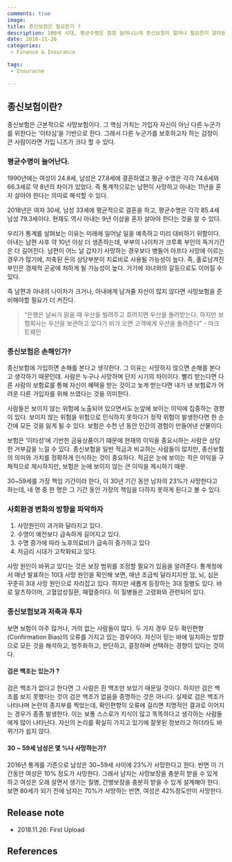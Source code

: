 ```yaml
---
comments: true
image:
title: 종신보험은 필요한가 ?
description: 100세 시대, 평균수명은 점점 늘어나는데 종신보험이 얼마나 필요한지 알아본다.
date: 2018-11-26
categories:
 - Finance & Insurance

tags:
 - Insuracne

---
```


## 종신보험이란?
종신보험은 근본적으로 사망보험이다. 그 핵심 가치는 가입자 자신이 아닌 다른 누군가를 위한다는 ‘이타심’을 기반으로 한다. 그래서 다른 누군가를 보호하고자 하는 감정이 큰 사람이라면 가입 니즈가 크다 할 수 있다.

### 평균수명이 늘어난다.
1990년에는 여성이 24.8세, 남성은 27.8세에 결혼하였고 평균 수명은 각각 74.6세와 66.3세로 약 8년의 차이가 있었다. 즉 통계적으로는 남편이 사망하고 아내는 11년을 혼자 살아야 한다는 의미로 해석할 수 있다.

2018년은 여자 30세, 남성 33세에 평균적으로 결혼을 하고, 평균수명은 각각 85.4세 남성 79.3세이다. 현재도 역시 아내는 9년 이상을 혼자 살아야 한다는 것을 알 수 있다.

우리가 통계를 살펴보는 이유는 미래에 일어날 일을 예측하고 미리 대비하기 위함이다. 아내는 남편 사후 약 10년 이상 더 생존하는데, 부부의 나이차가 크루록 부인의 독거기간은 더 길어진다. 남편이 어느 날 갑자기 사망하는 경우보다 병들어 아프다 사망에 이르는 경우가 많기에, 저축된 돈의 상당부분이 치료비로 사용될 가능성이 높다. 즉, 홀로남겨진 부인은 경제적 곤궁에 처하게 될 가능성이 높다. 거기에 자녀와의 갈등으로도 이어질 수 있다.

즉 남편과 아내의 나이차가 크거나, 아내에게 남겨줄 자산이 많지 않다면 사망보험을 준비해야할 필요가 더 커진다.

> “은행은 날씨가 맑을 때 우산을 빌려주고 흐려지면 우산을 돌려받는다. 하지만 보험회사는 우산을 보관하고 있다가 비가 오면 고객에게 우산을 돌려준다” - 마크 트웨인

### 종신보험은 손해인가?

종신보험에 가입하면 손해를 본다고 생각한다. 그 이유는 사망하지 않으면 손해를 본다고 생각하기 때문인데. 사람은 누구나 사망하며 단지 시기의 차이이다. 빨리 받는다면 다른 사람의 보험료를 통해 자신이 혜택을 받는 것이고 늦게 받는다면 내가 낸 보험료가 어려운 다른 가입자를 위해 쓰였다는 것을 의미한다.

사람들은 보이지 않는 위험에 노출되어 있으면서도 눈앞에 보이는 이익에 집중하는 경향이 있다. 보이지 않는 위험을 위험으로 인식하지 못하다가 정작 위험이 발생한다면 한 순간에 모든 것을 잃게 될 수 있다. 보험은 수천 년 동안 인간의 경험이 만들어낸 산물이다.

보험은 ‘이타성’에 기반한 금융상품이기 떄문에 현재의 이익을 중요시하는 사람은 상당한 거부감을 느낄 수 있다. 종신보험을 일반 적금과 비교하는 사람들이 많지만, 종신보험의 의미와 가치를 정확하게 인식하는 것이 중요하다. 적금은 눈에 보이는 작은 이익을 구체적으로 제시하지만, 보험은 눈에 보이지 않는 큰 이익을 제시하기 때문.

30~59세를 가장 책임 기간이라 한다, 이 30년 기간 동안 남자의 23%가 사망한다고 하는데, 네 명 중 한 명은 그 기간 동안 가장의 책임을 다하지 못하게 된다고 볼 수 있다.

### 사회환경 변화의 방향을 파악하자
1. 사망원인이 과거와 달라지고 있다.
2. 수명이 예전보다 급속하게 길어지고 있다.
3. 수명 증가에 따라 노후의료비가 급속히 증가하고 있다
4. 저금리 시대가 고착화되고 있다.

사망 원인이 바뀌고 있다는 것은 보장 범위를 조정할 필요가 있음을 알려준다. 통계청에서 매년 발표하는 10대 사망 원인을 확인해 보면, 매년 조금씩 달라지지만 암, 뇌, 심은 꾸준히 3대 사망 원인으로 자리잡고 있다. 하지만 새롭게 등장하는 3대 질병도 있다. 바로 알츠하이머, 고혈압성질환, 패혈증이다. 이 질병들은 고령화와 관련되어 있다.

### 종신보험보과 저축과 투자
보면 보험이 아주 많거나, 거의 없는 사람들이 많다. 두 가지 경우 모두 확인편향(Confirmation Bias)의 오류를 가지고 있는 경우이다. 자신이 믿는 바에 일치하는 방향으로 모든 것을 해석하고, 범주화하고, 판단하고, 결정하며 선택하는 경향이 있다는 것이다.

#### 검은 백조는 있는가 ?
검은 백조가 없다고 한다면 그 사람은 흰 백조만 보았기 때문일 것이다. 하지만 검은 백조를 보지 못했다는 것이 검은 백조가 없음을 증명하는 것은 아니다. 실제로 검은 백조가 나타나며 논란의 종지부를 찍었는데, 확인편향의 오류에 걸리면 치명적인 결과로 이어지는 경우가 종종 발생한다. 이는 보통 스스로가 지식이 많고 똑똑하다고 생각하는 사람들에게 많이 나타난다. 자신의 논리를 확실히 가지고 있기에 잘못된 정보라고 하더라도 바뀌기가 쉽지 않다.

#### 30 ~ 59세 남성은 몇 %나 사망하는가?


2016년 통계를 기준으로 남성은 30~59세 사이에 23%가 사망한다고 한다. 반면 이 기간동안 여성은 10% 정도가 사망한다. 그래서 남자는 사망보장을 충분히 받을 수 있게 하고 여성은 오래 살면서 생기는 질병, 간병보장을 충분히 받을 수 있게 설계해야 한다. 보면 80세가 되기 전에 남자는 70%가 사망하는 반면, 여성은 42%정도만이 사망한다.



## Release note
- 2018.11.26: First Upload

## References
